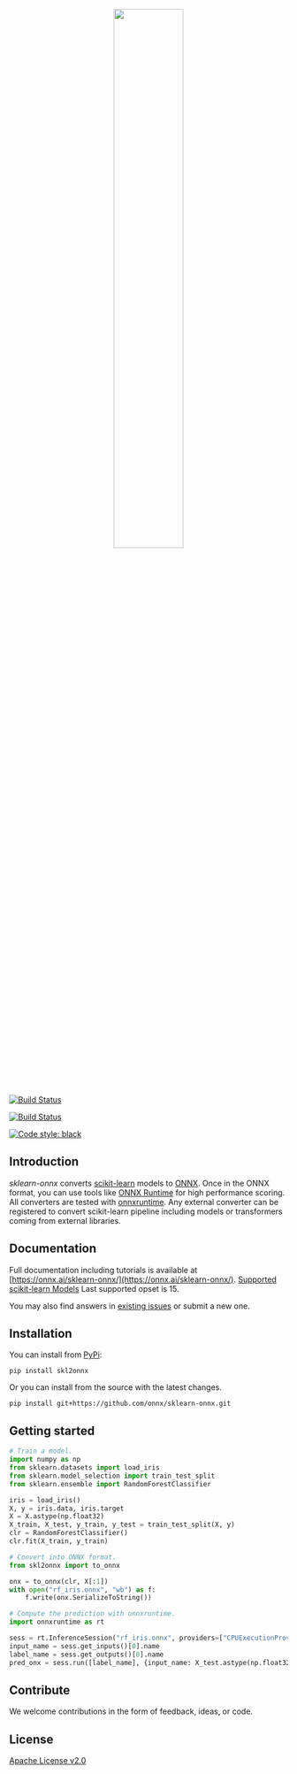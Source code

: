 <!--- SPDX-License-Identifier: Apache-2.0 -->

<p align="center"><img width="50%" src="docs/logo_main.png" /></p>

[![Build Status](https://dev.azure.com/onnxmltools/sklearn-onnx/_apis/build/status%2Fonnx.sklearn-onnx.linux.CI?branchName=refs%2Fpull%2F1020%2Fmerge)](https://dev.azure.com/onnxmltools/sklearn-onnx/_build/latest?definitionId=21&branchName=refs%2Fpull%2F1020%2Fmerge)

[![Build Status](https://dev.azure.com/onnxmltools/sklearn-onnx/_apis/build/status%2Fonnx.sklearn-onnx.win.CI?branchName=refs%2Fpull%2F1020%2Fmerge)](https://dev.azure.com/onnxmltools/sklearn-onnx/_build/latest?definitionId=22&branchName=refs%2Fpull%2F1020%2Fmerge)

[![Code style: black](https://img.shields.io/badge/code%20style-black-000000.svg)](https://github.com/psf/black)

## Introduction
*sklearn-onnx* converts [scikit-learn](https://scikit-learn.org/stable/) models to [ONNX](https://github.com/onnx/onnx).
Once in the ONNX format, you can use tools like [ONNX Runtime](https://github.com/Microsoft/onnxruntime) for high performance scoring.
All converters are tested with [onnxruntime](https://onnxruntime.ai/).
Any external converter can be registered to convert scikit-learn pipeline
including models or transformers coming from external libraries.

## Documentation
Full documentation including tutorials is available at [https://onnx.ai/sklearn-onnx/](https://onnx.ai/sklearn-onnx/).
[Supported scikit-learn Models](https://onnx.ai/sklearn-onnx/supported.html)
Last supported opset is 15.

You may also find answers in [existing issues](https://github.com/onnx/sklearn-onnx/issues?utf8=%E2%9C%93&q=is%3Aissue)
or submit a new one.

## Installation
You can install from [PyPi](https://pypi.org/project/skl2onnx/):
```
pip install skl2onnx
```
Or you can install from the source with the latest changes.
```
pip install git+https://github.com/onnx/sklearn-onnx.git
```

## Getting started

```python
# Train a model.
import numpy as np
from sklearn.datasets import load_iris
from sklearn.model_selection import train_test_split
from sklearn.ensemble import RandomForestClassifier

iris = load_iris()
X, y = iris.data, iris.target
X = X.astype(np.float32)
X_train, X_test, y_train, y_test = train_test_split(X, y)
clr = RandomForestClassifier()
clr.fit(X_train, y_train)

# Convert into ONNX format.
from skl2onnx import to_onnx

onx = to_onnx(clr, X[:1])
with open("rf_iris.onnx", "wb") as f:
    f.write(onx.SerializeToString())

# Compute the prediction with onnxruntime.
import onnxruntime as rt

sess = rt.InferenceSession("rf_iris.onnx", providers=["CPUExecutionProvider"])
input_name = sess.get_inputs()[0].name
label_name = sess.get_outputs()[0].name
pred_onx = sess.run([label_name], {input_name: X_test.astype(np.float32)})[0]
```

## Contribute
We welcome contributions in the form of feedback, ideas, or code.

## License
[Apache License v2.0](LICENSE)
